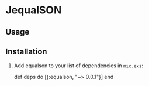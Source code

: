 # JequalSON

## Usage

## Installation
  1. Add equalson to your list of dependencies in `mix.exs`:

        def deps do
          [{:equalson, "~> 0.0.1"}]
        end
